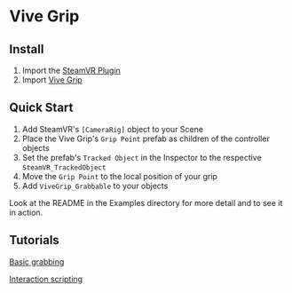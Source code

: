 # Vive Grip

## Install

1. Import the [SteamVR Plugin](https://www.assetstore.unity3d.com/en/#!/content/32647)
2. Import [Vive Grip](https://www.assetstore.unity3d.com/en/#!/content/62324)

## Quick Start

1. Add SteamVR's `[CameraRig]` object to your Scene
2. Place the Vive Grip's `Grip Point` prefab as children of the controller objects
3. Set the prefab's `Tracked Object` in the Inspector to the respective `SteamVR_TrackedObject`
4. Move the `Grip Point` to the local position of your grip
5. Add `ViveGrip_Grabbable` to your objects

Look at the README in the Examples directory for more detail and to see it in action.

## Tutorials

[Basic grabbing](https://www.youtube.com/watch?v=NyKWBeC_pSI)

[Interaction scripting](https://www.youtube.com/watch?v=kKnO8BSdpZQ)
